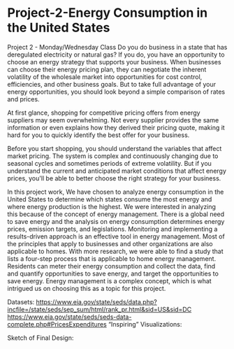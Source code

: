 # Project-2-Energy Consumption in the United States

Project 2 - Monday/Wednesday Class
Do you do business in a state that has deregulated electricity or natural gas? If you do, you have an opportunity to choose an energy strategy that supports your business. When businesses can choose their energy pricing plan, they  can negotiate the inherent volatility of the wholesale market into opportunities for cost control, efficiencies, and other business goals. But to take full advantage of your energy opportunities, you should look beyond a simple comparison of rates and prices.

At first glance, shopping for competitive pricing offers from energy suppliers may seem overwhelming. Not every supplier provides the same information or even explains how they derived their pricing quote, making it hard for you to quickly identify the best offer for your business.

Before you start shopping, you should understand the variables that affect market pricing. The system is complex and continuously changing due to seasonal cycles and sometimes periods of extreme volatility. But if you understand the current and anticipated market conditions that affect energy prices, you'll be able to better choose the right strategy for your business.

In this project work, We have chosen to analyze energy consumption in the United States to determine which states consume the most energy and where energy production is the highest. We were interested in analyzing this because of the concept of energy management. 
There is a global need to save energy and the analysis on energy consumption determines energy prices, emission targets, and legislations. Monitoring and implementing a results-driven approach is an effective tool in energy management. Most of the principles that apply to businesses and other organizations are also applicable to homes. 
With more research, we were able to find a study that lists a four-step process that is applicable to home energy management. Residents can meter their energy consumption and collect the data, find and quantify opportunities to save energy, and target the opportunities to save energy. Energy management is a complex concept, which is what intrigued us on choosing this as a topic for this project.

Datasets: https://www.eia.gov/state/seds/data.php?incfile=/state/seds/sep_sum/html/rank_pr.html&sid=US&sid=DC
https://www.eia.gov/state/seds/seds-data-complete.php#PricesExpenditures
“Inspiring” Visualizations:
   

Sketch of Final Design:
